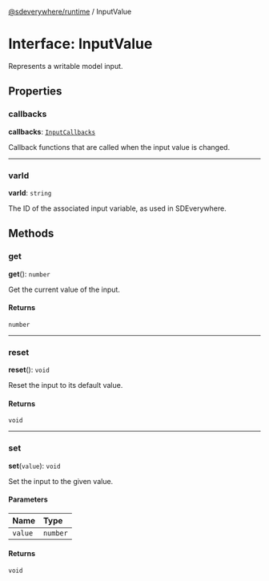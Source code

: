 [@sdeverywhere/runtime](../entry.md) / InputValue

# Interface: InputValue

Represents a writable model input.

## Properties

### callbacks

 **callbacks**: [`InputCallbacks`](InputCallbacks.md)

Callback functions that are called when the input value is changed.

___

### varId

 **varId**: `string`

The ID of the associated input variable, as used in SDEverywhere.

## Methods

### get

**get**(): `number`

Get the current value of the input.

#### Returns

`number`

___

### reset

**reset**(): `void`

Reset the input to its default value.

#### Returns

`void`

___

### set

**set**(`value`): `void`

Set the input to the given value.

#### Parameters

| Name | Type |
| :------ | :------ |
| `value` | `number` |

#### Returns

`void`

